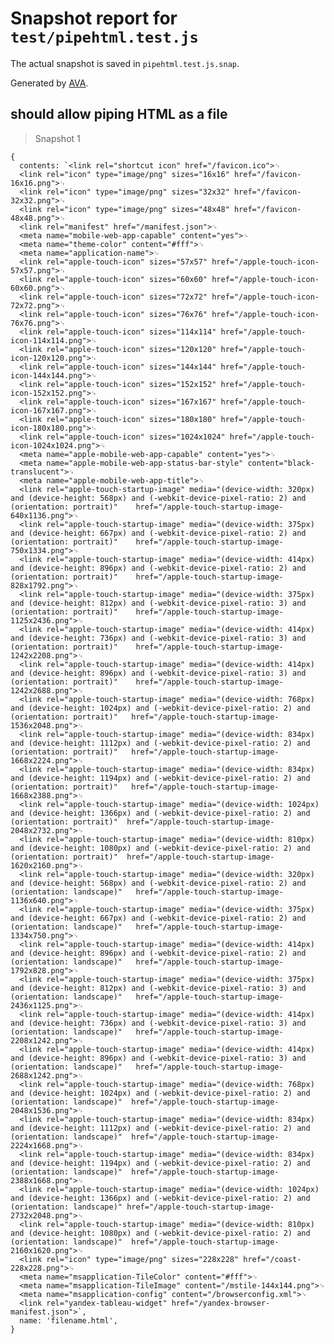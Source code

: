 # Snapshot report for `test/pipehtml.test.js`

The actual snapshot is saved in `pipehtml.test.js.snap`.

Generated by [AVA](https://avajs.dev).

## should allow piping HTML as a file

> Snapshot 1

    {
      contents: `<link rel="shortcut icon" href="/favicon.ico">␊
      <link rel="icon" type="image/png" sizes="16x16" href="/favicon-16x16.png">␊
      <link rel="icon" type="image/png" sizes="32x32" href="/favicon-32x32.png">␊
      <link rel="icon" type="image/png" sizes="48x48" href="/favicon-48x48.png">␊
      <link rel="manifest" href="/manifest.json">␊
      <meta name="mobile-web-app-capable" content="yes">␊
      <meta name="theme-color" content="#fff">␊
      <meta name="application-name">␊
      <link rel="apple-touch-icon" sizes="57x57" href="/apple-touch-icon-57x57.png">␊
      <link rel="apple-touch-icon" sizes="60x60" href="/apple-touch-icon-60x60.png">␊
      <link rel="apple-touch-icon" sizes="72x72" href="/apple-touch-icon-72x72.png">␊
      <link rel="apple-touch-icon" sizes="76x76" href="/apple-touch-icon-76x76.png">␊
      <link rel="apple-touch-icon" sizes="114x114" href="/apple-touch-icon-114x114.png">␊
      <link rel="apple-touch-icon" sizes="120x120" href="/apple-touch-icon-120x120.png">␊
      <link rel="apple-touch-icon" sizes="144x144" href="/apple-touch-icon-144x144.png">␊
      <link rel="apple-touch-icon" sizes="152x152" href="/apple-touch-icon-152x152.png">␊
      <link rel="apple-touch-icon" sizes="167x167" href="/apple-touch-icon-167x167.png">␊
      <link rel="apple-touch-icon" sizes="180x180" href="/apple-touch-icon-180x180.png">␊
      <link rel="apple-touch-icon" sizes="1024x1024" href="/apple-touch-icon-1024x1024.png">␊
      <meta name="apple-mobile-web-app-capable" content="yes">␊
      <meta name="apple-mobile-web-app-status-bar-style" content="black-translucent">␊
      <meta name="apple-mobile-web-app-title">␊
      <link rel="apple-touch-startup-image" media="(device-width: 320px) and (device-height: 568px) and (-webkit-device-pixel-ratio: 2) and (orientation: portrait)"    href="/apple-touch-startup-image-640x1136.png">␊
      <link rel="apple-touch-startup-image" media="(device-width: 375px) and (device-height: 667px) and (-webkit-device-pixel-ratio: 2) and (orientation: portrait)"    href="/apple-touch-startup-image-750x1334.png">␊
      <link rel="apple-touch-startup-image" media="(device-width: 414px) and (device-height: 896px) and (-webkit-device-pixel-ratio: 2) and (orientation: portrait)"    href="/apple-touch-startup-image-828x1792.png">␊
      <link rel="apple-touch-startup-image" media="(device-width: 375px) and (device-height: 812px) and (-webkit-device-pixel-ratio: 3) and (orientation: portrait)"    href="/apple-touch-startup-image-1125x2436.png">␊
      <link rel="apple-touch-startup-image" media="(device-width: 414px) and (device-height: 736px) and (-webkit-device-pixel-ratio: 3) and (orientation: portrait)"    href="/apple-touch-startup-image-1242x2208.png">␊
      <link rel="apple-touch-startup-image" media="(device-width: 414px) and (device-height: 896px) and (-webkit-device-pixel-ratio: 3) and (orientation: portrait)"    href="/apple-touch-startup-image-1242x2688.png">␊
      <link rel="apple-touch-startup-image" media="(device-width: 768px) and (device-height: 1024px) and (-webkit-device-pixel-ratio: 2) and (orientation: portrait)"   href="/apple-touch-startup-image-1536x2048.png">␊
      <link rel="apple-touch-startup-image" media="(device-width: 834px) and (device-height: 1112px) and (-webkit-device-pixel-ratio: 2) and (orientation: portrait)"   href="/apple-touch-startup-image-1668x2224.png">␊
      <link rel="apple-touch-startup-image" media="(device-width: 834px) and (device-height: 1194px) and (-webkit-device-pixel-ratio: 2) and (orientation: portrait)"   href="/apple-touch-startup-image-1668x2388.png">␊
      <link rel="apple-touch-startup-image" media="(device-width: 1024px) and (device-height: 1366px) and (-webkit-device-pixel-ratio: 2) and (orientation: portrait)"  href="/apple-touch-startup-image-2048x2732.png">␊
      <link rel="apple-touch-startup-image" media="(device-width: 810px) and (device-height: 1080px) and (-webkit-device-pixel-ratio: 2) and (orientation: portrait)"  href="/apple-touch-startup-image-1620x2160.png">␊
      <link rel="apple-touch-startup-image" media="(device-width: 320px) and (device-height: 568px) and (-webkit-device-pixel-ratio: 2) and (orientation: landscape)"   href="/apple-touch-startup-image-1136x640.png">␊
      <link rel="apple-touch-startup-image" media="(device-width: 375px) and (device-height: 667px) and (-webkit-device-pixel-ratio: 2) and (orientation: landscape)"   href="/apple-touch-startup-image-1334x750.png">␊
      <link rel="apple-touch-startup-image" media="(device-width: 414px) and (device-height: 896px) and (-webkit-device-pixel-ratio: 2) and (orientation: landscape)"   href="/apple-touch-startup-image-1792x828.png">␊
      <link rel="apple-touch-startup-image" media="(device-width: 375px) and (device-height: 812px) and (-webkit-device-pixel-ratio: 3) and (orientation: landscape)"   href="/apple-touch-startup-image-2436x1125.png">␊
      <link rel="apple-touch-startup-image" media="(device-width: 414px) and (device-height: 736px) and (-webkit-device-pixel-ratio: 3) and (orientation: landscape)"   href="/apple-touch-startup-image-2208x1242.png">␊
      <link rel="apple-touch-startup-image" media="(device-width: 414px) and (device-height: 896px) and (-webkit-device-pixel-ratio: 3) and (orientation: landscape)"   href="/apple-touch-startup-image-2688x1242.png">␊
      <link rel="apple-touch-startup-image" media="(device-width: 768px) and (device-height: 1024px) and (-webkit-device-pixel-ratio: 2) and (orientation: landscape)"  href="/apple-touch-startup-image-2048x1536.png">␊
      <link rel="apple-touch-startup-image" media="(device-width: 834px) and (device-height: 1112px) and (-webkit-device-pixel-ratio: 2) and (orientation: landscape)"  href="/apple-touch-startup-image-2224x1668.png">␊
      <link rel="apple-touch-startup-image" media="(device-width: 834px) and (device-height: 1194px) and (-webkit-device-pixel-ratio: 2) and (orientation: landscape)"  href="/apple-touch-startup-image-2388x1668.png">␊
      <link rel="apple-touch-startup-image" media="(device-width: 1024px) and (device-height: 1366px) and (-webkit-device-pixel-ratio: 2) and (orientation: landscape)" href="/apple-touch-startup-image-2732x2048.png">␊
      <link rel="apple-touch-startup-image" media="(device-width: 810px) and (device-height: 1080px) and (-webkit-device-pixel-ratio: 2) and (orientation: landscape)"  href="/apple-touch-startup-image-2160x1620.png">␊
      <link rel="icon" type="image/png" sizes="228x228" href="/coast-228x228.png">␊
      <meta name="msapplication-TileColor" content="#fff">␊
      <meta name="msapplication-TileImage" content="/mstile-144x144.png">␊
      <meta name="msapplication-config" content="/browserconfig.xml">␊
      <link rel="yandex-tableau-widget" href="/yandex-browser-manifest.json">`,
      name: 'filename.html',
    }
